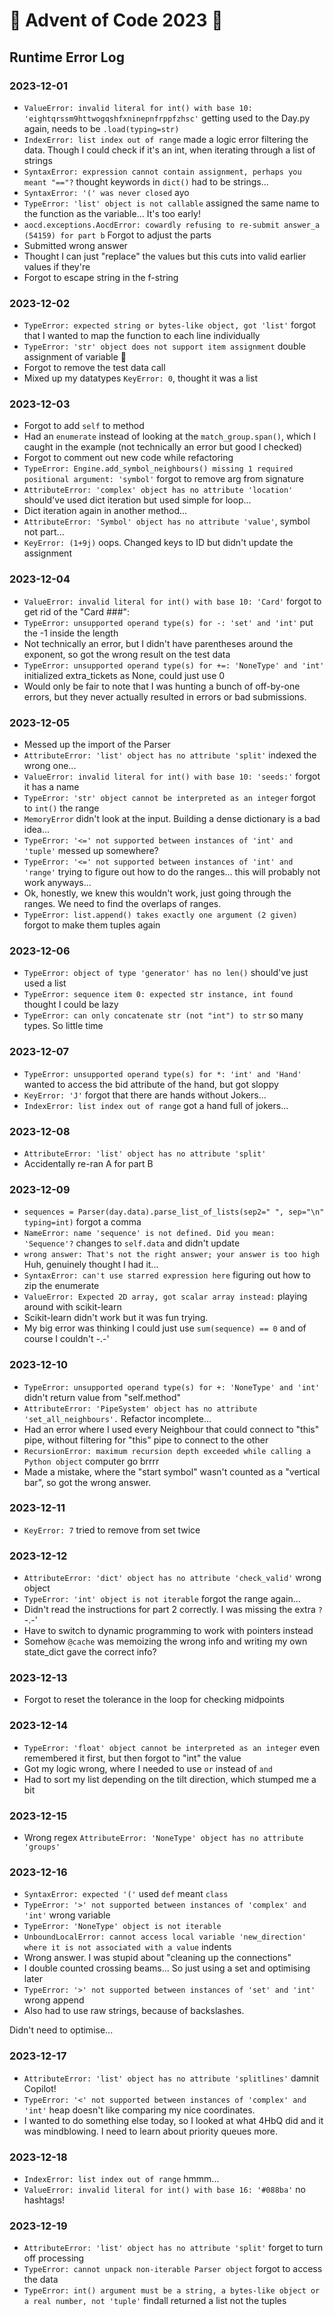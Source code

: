 # 🎄 Advent of Code 2023 🎄

## Runtime Error Log

### 2023-12-01

-   `ValueError: invalid literal for int() with base 10: 'eightqrssm9httwogqshfxninepnfrppfzhsc'` getting used to the Day.py again, needs to be `.load(typing=str)`
-   `IndexError: list index out of range` made a logic error filtering the data. Though I could check if it's an int, when iterating through a list of strings
-   `SyntaxError: expression cannot contain assignment, perhaps you meant "=="?` thought keywords in `dict()` had to be strings...
-   `SyntaxError: '(' was never closed` ayo
-   `TypeError: 'list' object is not callable` assigned the same name to the function as the variable... It's too early!
-   `aocd.exceptions.AocdError: cowardly refusing to re-submit answer_a (54159) for part b` Forgot to adjust the parts
-   Submitted wrong answer
-   Thought I can just "replace" the values but this cuts into valid earlier values if they're
-   Forgot to escape string in the f-string

### 2023-12-02

-   `TypeError: expected string or bytes-like object, got 'list'` forgot that I wanted to map the function to each line individually
-   `TypeError: 'str' object does not support item assignment` double assignment of variable 👀
-   Forgot to remove the test data call
-   Mixed up my datatypes `KeyError: 0`, thought it was a list

### 2023-12-03

-   Forgot to add `self` to method
-   Had an `enumerate` instead of looking at the `match_group.span()`, which I caught in the example (not technically an error but good I checked)
-   Forgot to comment out new code while refactoring
-   `TypeError: Engine.add_symbol_neighbours() missing 1 required positional argument: 'symbol'` forgot to remove arg from signature
-   `AttributeError: 'complex' object has no attribute 'location'` should've used dict iteration but used simple for loop...
-   Dict iteration again in another method...
-   `AttributeError: 'Symbol' object has no attribute 'value'`, symbol not part...
-   `KeyError: (1+9j)` oops. Changed keys to ID but didn't update the assignment

### 2023-12-04

-   `ValueError: invalid literal for int() with base 10: 'Card'` forgot to get rid of the "Card ###":
-   `TypeError: unsupported operand type(s) for -: 'set' and 'int'` put the -1 inside the length
-   Not technically an error, but I didn't have parentheses around the exponent, so got the wrong result on the test data
-   `TypeError: unsupported operand type(s) for +=: 'NoneType' and 'int'` initialized extra_tickets as None, could just use 0
-   Would only be fair to note that I was hunting a bunch of off-by-one errors, but they never actually resulted in errors or bad submissions.

### 2023-12-05

-   Messed up the import of the Parser
-   `AttributeError: 'list' object has no attribute 'split'` indexed the wrong one...
-   `ValueError: invalid literal for int() with base 10: 'seeds:'` forgot it has a name
-   `TypeError: 'str' object cannot be interpreted as an integer` forgot to `int()` the range
-   `MemoryError` didn't look at the input. Building a dense dictionary is a bad idea...
-   `TypeError: '<=' not supported between instances of 'int' and 'tuple'` messed up somewhere?
-   `TypeError: '<=' not supported between instances of 'int' and 'range'` trying to figure out how to do the ranges... this will probably not work anyways...
-   Ok, honestly, we knew this wouldn't work, just going through the ranges. We need to find the overlaps of ranges.
-   `TypeError: list.append() takes exactly one argument (2 given)` forgot to make them tuples again

### 2023-12-06

-   `TypeError: object of type 'generator' has no len()` should've just used a list
-   `TypeError: sequence item 0: expected str instance, int found` thought I could be lazy
-   `TypeError: can only concatenate str (not "int") to str` so many types. So little time

### 2023-12-07

-   `TypeError: unsupported operand type(s) for *: 'int' and 'Hand'` wanted to access the bid attribute of the hand, but got sloppy
-   `KeyError: 'J'` forgot that there are hands without Jokers...
-   `IndexError: list index out of range` got a hand full of jokers...

### 2023-12-08

-   `AttributeError: 'list' object has no attribute 'split'`
-   Accidentally re-ran A for part B

### 2023-12-09

-   `sequences = Parser(day.data).parse_list_of_lists(sep2=" ", sep="\n" typing=int)` forgot a comma
-   `NameError: name 'sequence' is not defined. Did you mean: 'Sequence'?` changes to `self.data` and didn't update
-   `wrong answer: That's not the right answer; your answer is too high` Huh, genuinely thought I had it...
-   `SyntaxError: can't use starred expression here` figuring out how to zip the enumerate
-   `ValueError: Expected 2D array, got scalar array instead:` playing around with scikit-learn
-   Scikit-learn didn't work but it was fun trying.
-   My big error was thinking I could just use `sum(sequence) == 0` and of course I couldn't -.-'

### 2023-12-10

-   `TypeError: unsupported operand type(s) for +: 'NoneType' and 'int'` didn't return value from "self.method"
-   `AttributeError: 'PipeSystem' object has no attribute 'set_all_neighbours'.` Refactor incomplete...
-   Had an error where I used every Neighbour that could connect to "this" pipe, without filtering for "this" pipe to connect to the other
-   `RecursionError: maximum recursion depth exceeded while calling a Python object` computer go brrrr
-   Made a mistake, where the "start symbol" wasn't counted as a "vertical bar", so got the wrong answer.

### 2023-12-11

-   `KeyError: 7` tried to remove from set twice

### 2023-12-12

-   `AttributeError: 'dict' object has no attribute 'check_valid'` wrong object
-   `TypeError: 'int' object is not iterable` forgot the range again...
-   Didn't read the instructions for part 2 correctly. I was missing the extra `?` -.-'
-   Have to switch to dynamic programming to work with pointers instead
-   Somehow `@cache` was memoizing the wrong info and writing my own state_dict gave the correct info?

### 2023-12-13

-   Forgot to reset the tolerance in the loop for checking midpoints

### 2023-12-14

-   `TypeError: 'float' object cannot be interpreted as an integer` even remembered it first, but then forgot to "int" the value
-   Got my logic wrong, where I needed to use `or` instead of `and`
-   Had to sort my list depending on the tilt direction, which stumped me a bit

### 2023-12-15

-   Wrong regex `AttributeError: 'NoneType' object has no attribute 'groups'`

### 2023-12-16

-   `SyntaxError: expected '('` used `def` meant `class`
-   `TypeError: '>' not supported between instances of 'complex' and 'int'` wrong variable
-   `TypeError: 'NoneType' object is not iterable`
-   `UnboundLocalError: cannot access local variable 'new_direction' where it is not associated with a value` indents
-   Wrong answer. I was stupid about "cleaning up the connections"
-   I double counted crossing beams... So just using a set and optimising later
-   `TypeError: '>' not supported between instances of 'set' and 'int'` wrong append
-   Also had to use raw strings, because of backslashes.

Didn't need to optimise...

### 2023-12-17

-   `AttributeError: 'list' object has no attribute 'splitlines'` damnit Copilot!
-   `TypeError: '<' not supported between instances of 'complex' and 'int'` heap doesn't like comparing my nice coordinates.
-   I wanted to do something else today, so I looked at what 4HbQ did and it was mindblowing. I need to learn about priority queues more.

### 2023-12-18

-   `IndexError: list index out of range` hmmm...
-   `ValueError: invalid literal for int() with base 16: '#088ba'` no hashtags!

### 2023-12-19

-   `AttributeError: 'list' object has no attribute 'split'` forget to turn off processing
-   `TypeError: cannot unpack non-iterable Parser object` forgot to access the data
-   `TypeError: int() argument must be a string, a bytes-like object or a real number, not 'tuple'` findall returned a list not the tuples

